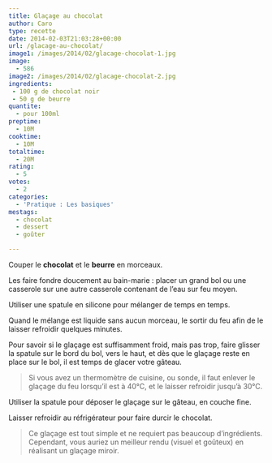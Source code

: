 ```yaml
---
title: Glaçage au chocolat
author: Caro
type: recette
date: 2014-02-03T21:03:28+00:00
url: /glacage-au-chocolat/
image1: /images/2014/02/glacage-chocolat-1.jpg
image:
  - 586
image2: /images/2014/02/glacage-chocolat-2.jpg
ingredients:
 - 100 g de chocolat noir
 - 50 g de beurre
quantite:
  - pour 100ml
preptime:
  - 10M
cooktime:
  - 10M
totaltime:
  - 20M
rating:
  - 5
votes:
  - 2
categories:
  - 'Pratique : Les basiques'
mestags:
  - chocolat
  - dessert
  - goûter

---
```

Couper le **chocolat** et le **beurre** en morceaux.

Les faire fondre doucement au bain-marie : placer un grand bol ou une casserole sur une autre casserole contenant de l&rsquo;eau sur feu moyen.

Utiliser une spatule en silicone pour mélanger de temps en temps.

Quand le mélange est liquide sans aucun morceau, le sortir du feu afin de le laisser refroidir quelques minutes.

Pour savoir si le glaçage est suffisamment froid, mais pas trop, faire glisser la spatule sur le bord du bol, vers le haut, et dès que le glaçage reste en place sur le bol, il est temps de glacer votre gâteau.

> Si vous avez un thermomètre de cuisine, ou sonde, il faut enlever le glaçage du feu lorsqu&rsquo;il est à 40°C, et le laisser refroidir jusqu&rsquo;à 30°C.

Utiliser la spatule pour déposer le glaçage sur le gâteau, en couche fine.

Laisser refroidir au réfrigérateur pour faire durcir le chocolat.

> Ce glaçage est tout simple et ne requiert pas beaucoup d&rsquo;ingrédients. Cependant, vous auriez un meilleur rendu (visuel et goûteux) en réalisant un glaçage miroir.